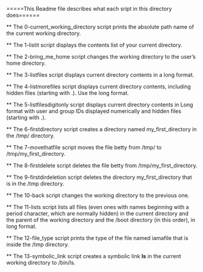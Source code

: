 =====This Readme file describes what each sript in this directory does======

** The 0-current_working_directory script prints the absolute path name of the current working directory.

** The 1-listit script displays the contents list of your current directory.

** The 2-bring_me_home script changes the working directory to the user’s home directory.

** The 3-listfiles script displays current directory contents in a long format.

** The 4-listmorefiles script displays current directory contents, including hidden files (starting with .). Use the long format.

** The 5-listfilesdigitonly script displays current directory contents in Long format with user and group IDs displayed numerically and hidden files (starting with .).

** The 6-firstdirectory script creates a directory named my_first_directory in the /tmp/ directory.

** The 7-movethatfile script moves the file betty from /tmp/ to /tmp/my_first_directory.

** The 8-firstdelete script deletes the file betty from /tmp/my_first_directory.

** The 9-firstdirdeletion script deletes the directory my_first_directory that is in the /tmp directory.

** The 10-back script changes the working directory to the previous one.

** The 11-lists script lists all files (even ones with names beginning with a period character, which are normally hidden) in the current directory and the parent of the working directory and the /boot directory (in this order), in long format.

** The 12-file_type script prints the type of the file named iamafile that is inside the /tmp directory.

** The 13-symbolic_link script creates a symbolic link __ls__ in the current working directory to /bin/ls.
